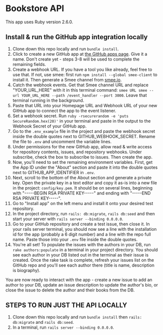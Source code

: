 # Bookstore API

This app uses Ruby version 2.6.0.

## Install & run the GitHub app integration locally

1) Clone down this repo locally and run `bundle install`.
2) Click to create a new GitHub app at [the GitHub apps page](https://github.com/settings/apps). Give it a name. Don't create yet - steps 3-8 will be used to complete the remaining fields.
3) Create a webhook URL. If you have a tool you like already, feel free to use that. If not, use smee: first run `npm install --global smee-client` to install it. Then generate a Smee channel from [smee.io](https://smee.io).
4) Catch the webhook events. Get that Smee channel URL and replace "YOUR_URL_HERE" with it in this terminal command: `smee URL smee --url YOUR_URL_HERE --path /event_handler --port 3000`. Leave that terminal running in the background.
5) Paste that URL into your Homepage URL and Webhook URL of your new GitHub app to connect the app to the event listener.
6) Set a webhook secret. Run `ruby -rsecurerandom -e 'puts SecureRandom.hex(20)'` in your terminal and paste in the output to the Webhook Secret of your GitHub app.
7) Go to the `.env_example` file in the project and paste the webhook secret inside the double quotes next to GITHUB_WEBHOOK_SECRET. Rename the file to `.env` and uncomment the variable lines.
8) Under permissions for the new GitHub app, allow read & write access for repository contents, issues, and repository webhooks. Under subscribe, check the box to subscribe to issues. Then create the app.
9) Now, you'll need to set the remaining environment variables. First, get the App ID under the "About" section and paste it into the double quotes next to GITHUB_APP_IDENTIFIER in `.env`.
10) Next, scroll to the bottom of the About section and generate a private key. Open the private key in a text editor and copy it as-is into a new file in the project: `config/key.pem`. It should be on several lines, beginning with "-----BEGIN RSA PRIVATE KEY-----" and ending with "-----END RSA PRIVATE KEY-----".
11) Go to "Install app" on the left menu and install it onto your desired test repository.
12) In the project directory, run `rails: db:migrate`, `rails db:seed` and then start your server with `rails server --binding 0.0.0.0`. 
13) Go to your GitHub repository and create a test issue, then close it. In your rails server terminal, you should now see a line with the installation id for the app (probably a 6 digit number) and a line with the repo full name. Paste those into your `.env` file inside the double quotes. 
14) You're all set! To populate the issues with the authors in your DB, run `rake authors:populate` in a terminal in your project directory. You should see each author in your DB listed out in the terminal as their issue is created. Once the rake task is complete, refresh your issues list on the GitHub repo and you'll see each author there (title is name, description is biography). 

You are now ready to interact with the app - create a new issue to add an author to your DB, update an issue description to update the author's bio, or close the issue to delete the author and their books from the DB.

## STEPS TO RUN JUST THE API LOCALLY
1) Clone down this repo locally and run `bundle install` then `rails: db:migrate` and `rails db:seed`.
2) In a terminal, run `rails server --binding 0.0.0.0`.
